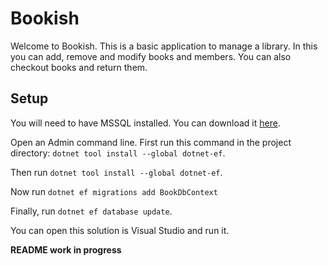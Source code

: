# Bookish #

Welcome to Bookish. This is a basic application to manage a library. In this you can add, remove and modify books and members. You can also checkout books and return them.

## Setup

You will need to have MSSQL installed. You can download it [here](https://www.microsoft.com/en-gb/sql-server/sql-server-downloads?rtc=1).

Open an Admin command line.
First run this command in the project directory: `dotnet tool install --global dotnet-ef`.

Then run `dotnet tool install --global dotnet-ef`.

Now run `dotnet ef migrations add BookDbContext`

Finally, run `dotnet ef database update`.

You can open this solution is Visual Studio and run it.

**README work in progress**
